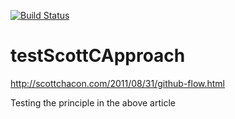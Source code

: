 [![Build Status](https://api.travis-ci.org/IcingInk/testScottCApproach.svg?branch=master)](https://api.travis-ci.org/IcingInk/testScottCApproach)

# testScottCApproach
http://scottchacon.com/2011/08/31/github-flow.html

Testing the principle in the above article
